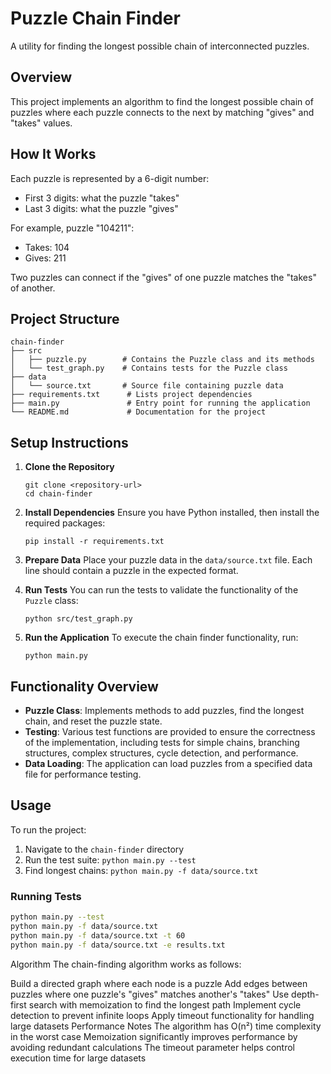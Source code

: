 # Puzzle Chain Finder

A utility for finding the longest possible chain of interconnected puzzles.

## Overview

This project implements an algorithm to find the longest possible chain of puzzles where each puzzle connects to the next by matching "gives" and "takes" values.

## How It Works

Each puzzle is represented by a 6-digit number:
- First 3 digits: what the puzzle "takes"
- Last 3 digits: what the puzzle "gives"

For example, puzzle "104211":
- Takes: 104
- Gives: 211

Two puzzles can connect if the "gives" of one puzzle matches the "takes" of another.

## Project Structure

```
chain-finder
├── src
│   ├── puzzle.py        # Contains the Puzzle class and its methods
│   └── test_graph.py    # Contains tests for the Puzzle class
├── data
│   └── source.txt       # Source file containing puzzle data
├── requirements.txt      # Lists project dependencies
├── main.py               # Entry point for running the application
└── README.md             # Documentation for the project
```

## Setup Instructions

1. **Clone the Repository**
   ```
   git clone <repository-url>
   cd chain-finder
   ```

2. **Install Dependencies**
   Ensure you have Python installed, then install the required packages:
   ```
   pip install -r requirements.txt
   ```

3. **Prepare Data**
   Place your puzzle data in the `data/source.txt` file. Each line should contain a puzzle in the expected format.

4. **Run Tests**
   You can run the tests to validate the functionality of the `Puzzle` class:
   ```
   python src/test_graph.py
   ```

5. **Run the Application**
   To execute the chain finder functionality, run:
   ```
   python main.py
   ```

## Functionality Overview

- **Puzzle Class**: Implements methods to add puzzles, find the longest chain, and reset the puzzle state.
- **Testing**: Various test functions are provided to ensure the correctness of the implementation, including tests for simple chains, branching structures, complex structures, cycle detection, and performance.
- **Data Loading**: The application can load puzzles from a specified data file for performance testing.

## Usage
To run the project:
1. Navigate to the `chain-finder` directory
2. Run the test suite: `python main.py --test`
3. Find longest chains: `python main.py -f data/source.txt`

### Running Tests

```bash
python main.py --test
python main.py -f data/source.txt
python main.py -f data/source.txt -t 60
python main.py -f data/source.txt -e results.txt
```

Algorithm
The chain-finding algorithm works as follows:

Build a directed graph where each node is a puzzle
Add edges between puzzles where one puzzle's "gives" matches another's "takes"
Use depth-first search with memoization to find the longest path
Implement cycle detection to prevent infinite loops
Apply timeout functionality for handling large datasets
Performance Notes
The algorithm has O(n²) time complexity in the worst case
Memoization significantly improves performance by avoiding redundant calculations
The timeout parameter helps control execution time for large datasets